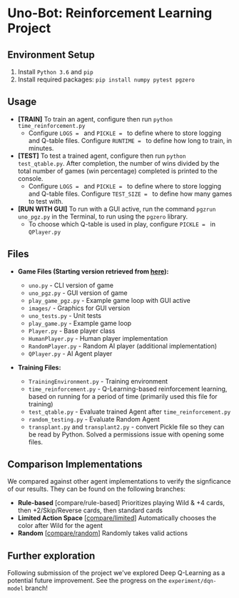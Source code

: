 # Uno-Bot: Reinforcement Learning Project

## Environment Setup
1. Install `Python 3.6` and `pip`
2. Install required packages: `pip install numpy pytest pgzero`

## Usage
- **[TRAIN]** To train an agent, configure then run `python time_reinforcement.py`
	- Configure `LOGS = ` and `PICKLE = ` to define where to store logging and Q-table files. Configure `RUNTIME = ` to define how long to train, in minutes.
- **[TEST]** To test a trained agent, configure then run `python test_qtable.py`. After completion, the number of wins divided by the total number of games (win percentage) completed is printed to the console.
	- Configure `LOGS = ` and `PICKLE = ` to define where to store logging and Q-table files. Configure `TEST_SIZE = ` to define how many games to test with.
- **[RUN WITH GUI]** To run with a GUI active, run the command `pgzrun uno_pgz.py` in the Terminal, to run using the `pgzero` library.
	- To choose which Q-table is used in play, configure `PICKLE = ` in `QPlayer.py`

## Files
- **Game Files (Starting version retrieved from [here](https://github.com/bennuttall/uno)):**
	- `uno.py` - CLI version of game
	- `uno_pgz.py` - GUI version of game
	- `play_game_pgz.py` - Example game loop with GUI active
	- `images/` - Graphics for GUI version
	- `uno_tests.py` - Unit tests
	- `play_game.py` - Example game loop
	- `Player.py` - Base player class
	- `HumanPlayer.py` - Human player implementation
	- `RandomPlayer.py` - Random AI player (additional implementation)
	- `QPlayer.py` - AI Agent player

- **Training Files:**
	- `TrainingEnvironment.py` - Training environment
	- `time_reinforcement.py` - Q-Learning-based reinforcement learning, based on running for a period of time (primarily used this file for training)
	- `test_qtable.py` - Evaluate trained Agent after `time_reinforcement.py`
	- `random_testing.py` - Evaluate Random Agent
	- `transplant.py` and `transplant2.py` - convert Pickle file so they can be read by Python. Solved a permissions issue with opening some files.

## Comparison Implementations
We compared against other agent implementations to verify the signficance of our results. They can be found on the following branches:
- **Rule-based** [compare/rule-based] Prioritizes playing Wild & +4 cards, then +2/Skip/Reverse cards, then standard cards
- **Limited Action Space** [[compare/limited](https://github.com/fraander/cs5100project/tree/compare/limited)] Automatically chooses the color after Wild for the agent
- **Random** [[compare/random](https://github.com/fraander/cs5100project/tree/compare/random)] Randomly takes valid actions

## Further exploration
Following submission of the project we've explored Deep Q-Learning as a potential future improvement. See the progress on the `experiment/dqn-model` branch!
